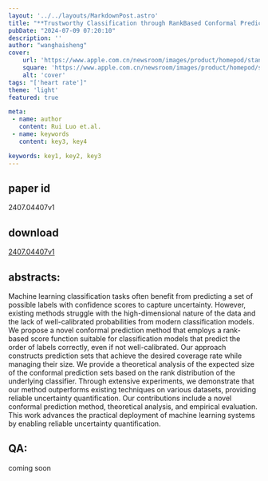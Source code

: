 ```yaml
---
layout: '../../layouts/MarkdownPost.astro'
title: "**Trustworthy Classification through RankBased Conformal Prediction Sets**"
pubDate: "2024-07-09 07:20:10"
description: ''
author: "wanghaisheng"
cover:
    url: 'https://www.apple.com.cn/newsroom/images/product/homepod/standard/Apple-HomePod-hero-230118_big.jpg.large_2x.jpg'
    square: 'https://www.apple.com.cn/newsroom/images/product/homepod/standard/Apple-HomePod-hero-230118_big.jpg.large_2x.jpg'
    alt: 'cover'
tags: "['heart rate']" 
theme: 'light'
featured: true

meta:
 - name: author
   content: Rui Luo et.al.
 - name: keywords
   content: key3, key4

keywords: key1, key2, key3
---
```


## paper id
2407.04407v1
## download
[2407.04407v1](http://arxiv.org/abs/2407.04407v1)
## abstracts:
Machine learning classification tasks often benefit from predicting a set of possible labels with confidence scores to capture uncertainty. However, existing methods struggle with the high-dimensional nature of the data and the lack of well-calibrated probabilities from modern classification models. We propose a novel conformal prediction method that employs a rank-based score function suitable for classification models that predict the order of labels correctly, even if not well-calibrated. Our approach constructs prediction sets that achieve the desired coverage rate while managing their size. We provide a theoretical analysis of the expected size of the conformal prediction sets based on the rank distribution of the underlying classifier. Through extensive experiments, we demonstrate that our method outperforms existing techniques on various datasets, providing reliable uncertainty quantification. Our contributions include a novel conformal prediction method, theoretical analysis, and empirical evaluation. This work advances the practical deployment of machine learning systems by enabling reliable uncertainty quantification.
## QA:
coming soon
